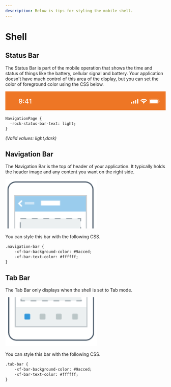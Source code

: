 ```yaml
---
description: Below is tips for styling the mobile shell.
---
```


# Shell

## Status Bar

The Status Bar is part of the mobile operation that shows the time and status of things like the battery, cellular signal and battery. Your application doesn't have much control of this area of the display, but you can set the color of foreground color using the CSS below.

![](../.gitbook/assets/image.png)

```text
NavigationPage {
  -rock-status-bar-text: light;
}
```

_\(Valid values: light,dark\)_

## Navigation Bar

The Navigation Bar is the top of header of your application. It typically holds the header image and any content you want on the right side.

![](../.gitbook/assets/image%20%2813%29.png)

You can style this bar with the following CSS.

```text
.navigation-bar {
    -xf-bar-background-color: #9acced;
    -xf-bar-text-color: #ffffff;
}
```

## Tab Bar

The Tab Bar only displays when the shell is set to Tab mode.

![](../.gitbook/assets/image%20%283%29.png)

You can style this bar with the following CSS.

```text
.tab-bar {
    -xf-bar-background-color: #9acced;
    -xf-bar-text-color: #ffffff;
}
```


